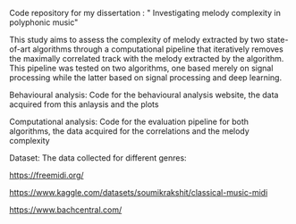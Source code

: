 
Code repository for my dissertation : " Investigating melody complexity in polyphonic music" 


This study aims to assess the complexity of melody extracted by two state-of-art algorithms through a computational pipeline that iteratively removes 
the maximally correlated track with the melody extracted by the algorithm. This pipeline was tested on two algorithms, 
one based merely on signal processing while the latter based on signal processing and deep learning.


Behavioural analysis: Code for the behavioural analysis website, the data acquired from this anlaysis and the plots

Computational analysis: Code for the evaluation pipeline for both algorithms, the data acquired for the correlations and the melody complexity 

Dataset: The data collected for different genres:

https://freemidi.org/

https://www.kaggle.com/datasets/soumikrakshit/classical-music-midi

https://www.bachcentral.com/
